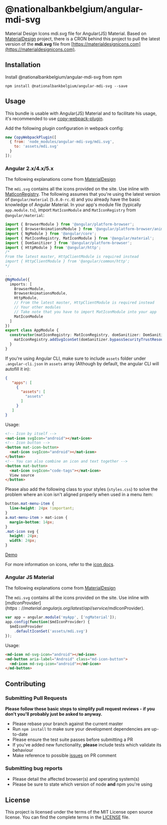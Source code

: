 # @nationalbankbelgium/angular-mdi-svg
Material Design Icons mdi.svg file for Angular(JS) Material.
Based on [MaterialDesign](https://github.com/Templarian/MaterialDesign) project, there is
a CRON behind this project to pull the latest version of the **mdi.svg** file 
from [https://materialdesignicons.com](https://materialdesignicons.com).

## Installation
Install @nationalbankbelgium/angular-mdi-svg from npm
```
npm install @nationalbankbelgium/angular-mdi-svg --save
```

## Usage
This bundle is usable with Angular(JS) Material and to facilitate his usage, it's recommended to use
[copy-webpack-plugin](https://github.com/webpack-contrib/copy-webpack-plugin).

Add the following plugin configuration in webpack config:
```javascript
new CopyWebpackPlugin([
  { from: 'node_modules/angular-mdi-svg/mdi.svg',
    to: 'assets/mdi.svg'
  }
]);
``` 
 
### Angular 2.x/4.x/5.x
The following explanations come from [MaterialDesign](https://github.com/Templarian/MaterialDesign)


The `mdi.svg` contains all the icons provided on the site. Use inline with [MatIconRegistry](https://material.angular.io/components/icon/api).
The following assumes that you're using the latest version of `@angular/material` (`5.0.0-rc.0`) and you already have the basic knowledge of Angular Material.
In your app's module file (typically `app.module.ts`), import `MatIconModule` and `MatIconRegistry` from `@angular/material`:
```typescript App module
import { BrowserModule } from '@angular/platform-browser';
import { BrowserAnimationsModule } from '@angular/platform-browser/animations';
import { NgModule } from '@angular/core';
import { MatIconRegistry, MatIconModule } from '@angular/material';
import { DomSanitizer } from '@angular/platform-browser';
import { HttpModule } from '@angular/http';
/*
From the latest master, HttpClientModule is required instead
import { HttpClientModule } from '@angular/common/http';
*/

...
@NgModule({
  imports: [
    BrowserModule,
    BrowserAnimationsModule,
    HttpModule,
    // From the latest master, HttpClientModule is required instead
    // Your other modules
    // Take note that you have to import MatIconModule into your app
    MatIconModule
  ]
})
export class AppModule {
  constructor(matIconRegistry: MatIconRegistry, domSanitizer: DomSanitizer){
    matIconRegistry.addSvgIconSet(domSanitizer.bypassSecurityTrustResourceUrl('./assets/mdi.svg')); // Or whatever path you placed mdi.svg at
  }
}
```

If you're using Angular CLI, make sure to include `assets` folder under `.angular-cli.json` in `assets` array (Although by default, the angular CLI will autofill it in):

```json Angular CLI file
{
   "apps": [
     {
       "assets": [
         "assets"
       ]
     }
   ]
}
```
Usage:

```html Example Usage
<!-- Icon by itself -->
<mat-icon svgIcon="android"></mat-icon>
<!-- Icon button -->
<button mat-icon-button>
  <mat-icon svgIcon="android"></mat-icon>
</button>
<!-- You can also combine an icon and text together -->
<button mat-button>
  <mat-icon svgIcon="code-tags"></mat-icon>
  View source
</button>
```

Please also add the following class to your styles (`styles.css`) to solve the problem where an icon isn't aligned properly when used in a menu item:

```css styles.css
button.mat-menu-item {
  line-height: 24px !important;
}
a.mat-menu-item > mat-icon {
  margin-bottom: 14px;
}
.mat-icon svg {
  height: 24px;
  width: 24px;
}
```

[Demo](https://stackblitz.com/edit/mdi-material-example)

For more information on icons, refer to the [icon docs](https://material.angular.io/components/icon/overview).

### Angular JS Material
The following explanations come from [MaterialDesign](https://github.com/Templarian/MaterialDesign)


The `mdi.svg` contains all the icons provided on the site. Use inline with [$mdIconProvider](https://material.angularjs.org/latest/api/service/$mdIconProvider).

```javascript Configuration
var app = angular.module('myApp', ['ngMaterial']);
app.config(function($mdIconProvider) {
  $mdIconProvider
    .defaultIconSet('assets/mdi.svg')
});
```

Usage:

```html Example Usage
<md-icon md-svg-icon="android"></md-icon>
<md-button aria-label="Android" class="md-icon-button">
  <md-icon md-svg-icon="android"></md-icon>
</md-button>
```

## Contributing
### Submitting Pull Requests

**Please follow these basic steps to simplify pull request reviews - if you don't you'll probably just be asked to anyway.**

* Please rebase your branch against the current master
* Run ```npm install``` to make sure your development dependencies are up-to-date
* Please ensure the test suite passes before submitting a PR
* If you've added new functionality, **please** include tests which validate its behaviour
* Make reference to possible [issues](https://github.com/NationalBankBelgium/angular-mdi-svg/issues) on PR comment

### Submitting bug reports

* Please detail the affected browser(s) and operating system(s)
* Please be sure to state which version of node **and** npm you're using

## License
This project is licensed under the terms of the MIT License open source license. You can find the complete terms in the [LICENSE](LICENSE) file.
